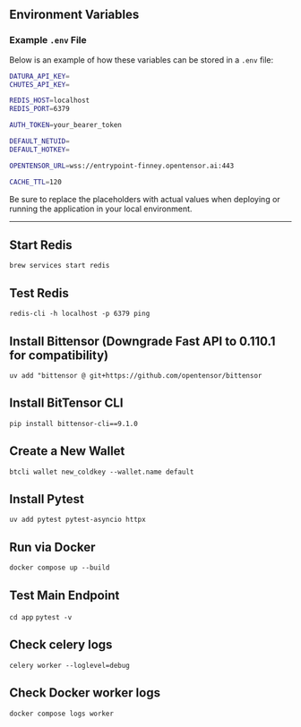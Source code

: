 ## Environment Variables

### Example `.env` File

Below is an example of how these variables can be stored in a `.env` file:

```bash
DATURA_API_KEY=
CHUTES_API_KEY=

REDIS_HOST=localhost
REDIS_PORT=6379

AUTH_TOKEN=your_bearer_token

DEFAULT_NETUID=
DEFAULT_HOTKEY=

OPENTENSOR_URL=wss://entrypoint-finney.opentensor.ai:443

CACHE_TTL=120
```

Be sure to replace the placeholders with actual values when deploying or running the application in your local environment.

---


## Start Redis
```brew services start redis```

## Test Redis
```redis-cli -h localhost -p 6379 ping```

## Install Bittensor (Downgrade Fast API to 0.110.1 for compatibility)
```uv add "bittensor @ git+https://github.com/opentensor/bittensor```

## Install BitTensor CLI
```pip install bittensor-cli==9.1.0```

## Create a New Wallet
```btcli wallet new_coldkey --wallet.name default```

## Install Pytest
```uv add pytest pytest-asyncio httpx```

## Run via Docker
```docker compose up --build```

## Test Main Endpoint
```cd app```
```pytest -v```

## Check celery logs
```celery worker --loglevel=debug```

## Check Docker worker logs
```docker compose logs worker```
